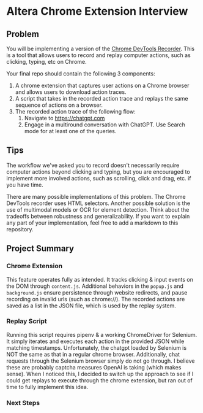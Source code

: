 # Altera Chrome Extension Interview

## Problem
You will be implementing a version of the [Chrome DevTools Recorder](https://developer.chrome.com/docs/devtools/recorder). This is a tool that allows users to record and replay computer actions, such as clicking, typing, etc on Chrome. 

Your final repo should contain the following 3 components:
1) A chrome extension that captures user actions on a Chrome browser and allows users to download action traces.
2) A script that takes in the recorded action trace and replays the same sequence of actions on a browser.
3) The recorded action trace of the following flow:
    1. Navigate to https://chatgpt.com
    2. Engage in a multiround conversation with ChatGPT. Use Search mode for at least one of the queries.

## Tips
The workflow we've asked you to record doesn't necessarily require computer actions beyond clicking and typing, but you are encouraged to implement more involved actions, such as scrolling, click and drag, etc. if you have time.

There are many possible implementations of this problem. The Chrome DevTools recorder uses HTML selectors. Another possible solution is the use of multimodal models or OCR for element detection. Think about the tradeoffs between robustness and generalizability. If you want to explain any part of your implementation, feel free to add a markdown to this repository.

## Project Summary
### Chrome Extension
This feature operates fully as intended. It tracks clicking & input events on the DOM through `content.js`. Additional behaviors in the `popup.js` and `background.js` ensure persistence through website redirects, and pause recording on invalid urls (such as chrome://). The recorded actions are saved as a list in the JSON file, which is used by the replay system.

### Replay Script
Running this script requires pipenv & a working ChromeDriver for Selenium. It simply iterates and executes each action in the provided JSON while matching timestamps. Unfortunately, the chatgpt loaded by Selenium is NOT the same as that in a regular chrome browser. Additionally, chat requests through the Selenium browser simply do not go through. I believe these are probably captcha measures OpenAI is taking (which makes sense). When I noticed this, I decided to switch up the approach to see if I could get replays to execute through the chrome extension, but ran out of time to fully implement this idea.

### Next Steps